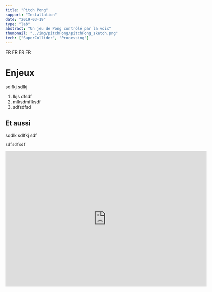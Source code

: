 ```yaml
---
title: "Pitch Pong"
support: "Installation"
date: "2019-03-19"
type: "lab"
abstract: "Un jeu de Pong contrôlé par la voix"
thumbnail: "../img/pitchPong/pitchPong_sketch.png"
tech: ["SuperCollider", "Processing"]
---
```


FR FR FR FR
# Enjeux 
sdlfkj sdlkj 

1. lkjs dfsdf
2. mlksdmflksdf
3. sdfsdfsd

## Et aussi

sqdlk sdlfkj sdf

```
sdfsdfsdf
```
<div class="iframe-container">
<iframe src="https://player.vimeo.com/video/316172056" width="640" height="430" frameborder="0" allow="autoplay; fullscreen" allowfullscreen></iframe>
</div>

